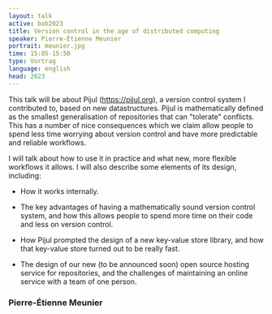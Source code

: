 ```yaml
---
layout: talk
active: bob2023
title: Version control in the age of distributed computing
speaker: Pierre-Étienne Meunier
portrait: meunier.jpg
time: 15:05-15:50
type: Vortrag
language: english
head: 2023
---
```


This talk will be about Pijul (https://pijul.org), a version control
system I contributed to, based on new datastructures. Pijul is
mathematically defined as the smallest generalisation of repositories
that can "tolerate" conflicts. This has a number of nice consequences
which we claim allow people to spend less time worrying about version
control and have more predictable and reliable workflows.

I will talk about how to use it in practice and what new, more
flexible workflows it allows. I will also describe some elements of
its design, including:

- How it works internally.

- The key advantages of having a mathematically sound version control
system, and how this allows people to spend more time on their code
and less on version control.

- How Pijul prompted the design of a new key-value store library, and
how that key-value store turned out to be really fast.

- The design of our new (to be announced soon) open source hosting
service for repositories, and the challenges of maintaining an online
service with a team of one person.

### Pierre-Étienne Meunier
